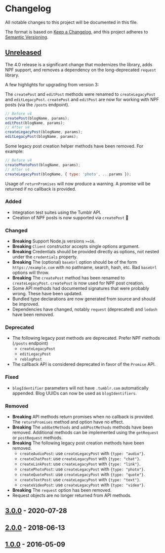 # Changelog

All notable changes to this project will be documented in this file.

The format is based on [Keep a Changelog](https://keepachangelog.com/en/1.1.0/), and this project
adheres to [Semantic Versioning](https://semver.org/spec/v2.0.0.html).

## [Unreleased]

The 4.0 release is a significant change that modernizes the library, adds NPF support, and removes a
dependency on the long-deprecated `request` library.

A few highlights for upgrading from version 3:

The `createPost` and `editPost` methods were renamed to `createLegacyPost` and `editLegacyPost`.
`createPost` and `editPost` are now for working with NPF posts (via the `/posts` endpoint).

```js
// Before v4
createPost(blogName, params);
editPost(blogName, params);
// After v4
createLegacyPost(blogName, params);
editLegacyPost(blogName, params);
```

Some legacy post creation helper methods have been removed. For example:

```js
// Before v4
createPhotoPost(blogName, params);
// After v4
createLegacyPost(blogName, { type: 'photo', ...params });
```

Usage of `returnPromises` will now produce a warning. A promise will be returned if no callback is
provided.

### Added

- Integration test suites using the Tumblr API.
- Creation of NPF posts is now supported via `createPost` 🎉

### Changed

- **Breaking** Support Node.js versions `>=16`.
- **Breaking** `Client` constructor accepts single options argument.
- **Breaking** Credentials should be provided directly as options, not nested under the
  `credentials` property.
- **Breaking** The (optional) `baseUrl` option should be of the form `https://example.com` with no
  pathname, search, hash, etc. Bad `baseUrl` options will throw.
- **Breaking** The `createPost` method has been renamed to `createLegacyPost`. `createPost` is now
  used for NPF post creation.
- Some API methods had documented signatures that were probably wrong. These have been updated.
- Bundled type declarations are now generated from source and should be improved.
- Dependencies have changed, notably `request` (deprecated) and `lodash` have been removed.

### Deprecated

- The following legacy post methods are deprecated. Prefer NPF methods (`/posts` endpoint)
  - `createLegacyPost`
  - `editLegacyPost`
  - `reblogPost`
- The callback API is considered deprecated in favor of the `Promise` API.

### Fixed

- `blogIdentifier` parameters will not have `.tumblr.com` automatically appended. Blog UUIDs can now
  be used as `blogIdentifiers`.

### Removed

- **Breaking** API methods return promises when no callback is provided. The `returnPromises` method
  and option have no effect.
- **Breaking** The `addGetMethods` and `addPostMethods` methods have been removed. Additional
  methods can be implemented using the `getRequest` or `postRequest` methods.
- **Breaking** The following legacy post creation methods have been removed.
  - `createAudioPost`: use `createLegacyPost` with `{type: "audio"}`.
  - `createChatPost`: use `createLegacyPost` with `{type: "chat"}`.
  - `createLinkPost`: use `createLegacyPost` with `{type: "link"}`.
  - `createPhotoPost`: use `createLegacyPost` with `{type: "photo"}`.
  - `createQuotePost`: use `createLegacyPost` with `{type: "quote"}`.
  - `createTextPost`: use `createLegacyPost` with `{type: "text"}`.
  - `createVideoPost`: use `createLegacyPost` with `{type: "video"}`.
- **Breaking** The `request` option has been removed.
- Request objects are no longer returned from API methods.

## [3.0.0] - 2020-07-28

## [2.0.0] - 2018-06-13

## [1.0.0] - 2016-05-09

[unreleased]: https://github.com/tumblr/tumblr.js/compare/v3.0.1...HEAD
[3.0.0]: https://github.com/tumblr/tumblr.js/releases/tag/3.0.0
[2.0.0]: https://github.com/tumblr/tumblr.js/releases/tag/2.0.0
[1.0.0]: https://github.com/tumblr/tumblr.js/releases/tag/1.0.0
